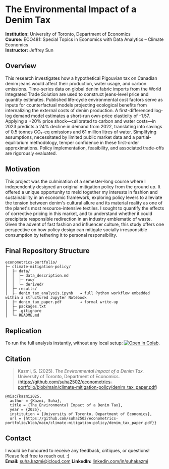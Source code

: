 # The Environmental Impact of a Denim Tax

**Institution:** University of Toronto, Department of Economics  
**Course:** ECO481: Special Topics in Economics with Data Analytics – Climate Economics  
**Instructor:** Jeffrey Sun

## Overview

This research investigates how a hypothetical Pigouvian tax on Canadian denim jeans would affect their production, water usage, and carbon emissions. Time-series data on global denim fabric imports from the World Integrated Trade Solution are used to construct jeans-level price and quantity estimates. Published life-cycle environmental cost factors serve as inputs for counterfactual models projecting ecological benefits from internalizing the external costs of denim production. A first-differenced log-log demand model estimates a short-run own-price elasticity of -1.57. Applying a +20% price shock—calibrated to carbon and water costs—in 2023 predicts a 24% decline in demand from 2022, translating into savings of 0.5 tonnes CO₂-eq emissions and 61 million litres of water. Simplifying assumptions, necessitated by limited public market data and a partial-equilibrium methodology, temper confidence in these first-order approximations. Policy implementation, feasibility, and associated trade-offs are rigorously evaluated.

## Motivation

This project was the culmination of a semester-long course where I independently designed an original mitigation policy from the ground up. It offered a unique opportunity to meld together my interests in fashion and sustainability in an economic framework, exploring policy levers to alleviate the tension between denim's cultural allure and its material reality as one of the planet's most resource-intensive textiles. I sought to quantify the effects of corrective pricing in this market, and to understand whether it could precipitate responsible redirection in an industry emblematic of waste. Given the advent of fast fashion and influencer culture, this study offers one perspective on how policy design can mitigate socially irresponsible consumption by tethering it to personal responsibility.

## Final Repository Structure

```
econometrics-portfolio/
├─ climate-mitigation-policy/
│  ├─ data/
│  │  ├─ data_description.md
│  │  ├─ raw/ 
│  │  └─ derived/ 
│  ├─ results/ 
│  ├─ denim_tax_analysis.ipynb   ➔ full Python workflow embedded within a structured Jupyter Notebook
│  ├─ denim_tax_paper.pdf        ➔ formal write-up
│  ├─ packages.txt
│  ├─ .gitignore
│  └─ README.md
```

## Replication

To run the full analysis instantly, without any local setup: [![Open in Colab](https://colab.research.google.com/assets/colab-badge.svg)](https://colab.research.google.com/github/suha2502/econometrics-portfolio/blob/main/climate-mitigation-policy/denim_tax_analysis.ipynb).

## Citation

> Kazmi, S. (2025). *The Environmental Impact of a Denim Tax.* University of Toronto, Department of Economics.
> (https://github.com/suha2502/econometrics-portfolio/blob/main/climate-mitigation-policy/denim_tax_paper.pdf)

```
@misc{kazmi2025,
  author = {Kazmi, Suha},
  title = {The Environmental Impact of a Denim Tax},
  year = {2025},
  institution = {University of Toronto, Department of Economics},
  url = {https://github.com/suha2502/econometrics-portfolio/blob/main/climate-mitigation-policy/denim_tax_paper.pdf}}
```

## Contact
I would be honoured to receive any feedback, critiques, or questions! Please feel free to reach out. :)  
**Email:** [suha.kazmi@icloud.com](mailto:suha.kazmi@icloud.com)
**LinkedIn:** [linkedin.com/in/suhakazmi](https://linkedin.com/in/suhakazmi)
